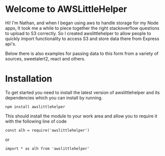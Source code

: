 # Welcome to AWSLittleHelper

Hi! I'm Nathan, and when I began using aws to handle storage for my Node apps, It took me a while to piece together the right stackoverflow questions to upload to S3 correctly. So I created awslittlehelper to allow people to quickly import functionality to access S3 and store data there from Express api's.

Below there is also examples for passing data to this form from a variety of sources, sweetalert2, react and others.


# Installation

To get started you need to install the latest version of awslittlehelper and its dependencies which you can install by running.

    npm install awslittlehelper
This should install the module to your work area and allow you to require it with the following line of code

    const alh = require('awslittlehelper')
 or
 

    import * as alh from 'awslittlehelper'

